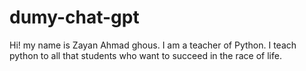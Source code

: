 # dumy-chat-gpt

Hi! my name is Zayan Ahmad ghous.
I am a teacher of Python. I teach python to all that students who want to succeed in the race of life.

